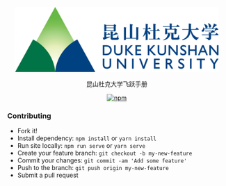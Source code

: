 <p align="center">
  <a href="https://survivedku.github.io/DKUApplication/">
    <img alt="docsify" src="./docs/src/_media/DKU_Logo_clean.png" height="150">
  </a>
</p>

<p align="center">
  昆山杜克大学飞跃手册
</p>

<p align="center">
  <a href="https://www.npmjs.com/package/docsify"><img alt="npm" src="https://img.shields.io/npm/v/docsify.svg"></a>
</p>

### Contributing

- Fork it!
- Install dependency: `npm install` or `yarn install`
- Run site locally: `npm run serve` or `yarn serve`
- Create your feature branch: `git checkout -b my-new-feature`
- Commit your changes: `git commit -am 'Add some feature'`
- Push to the branch: `git push origin my-new-feature`
- Submit a pull request
